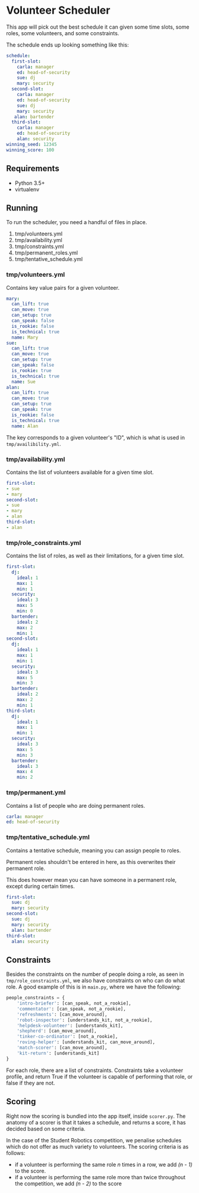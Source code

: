# Volunteer Scheduler

This app will pick out the best schedule it can given some time slots, 
some roles, some volunteers, and some constraints.

The schedule ends up looking something like this:

```yml
schedule:
  first-slot:
    carla: manager
    ed: head-of-security
    sue: dj
    mary: security
  second-slot:
    carla: manager
    ed: head-of-security
    sue: dj
    mary: security
   alan: bartender
  third-slot:
    carla: manager
    ed: head-of-security
    alan: security
winning_seed: 12345
winning_score: 100
```

## Requirements

* Python 3.5+
* virtualenv

## Running

To run the scheduler, you need a handful of files in place.

1. tmp/volunteers.yml
2. tmp/availability.yml
3. tmp/constraints.yml
4. tmp/permanent_roles.yml
5. tmp/tentative_schedule.yml

### tmp/volunteers.yml

Contains key value pairs for a given volunteer.

```yml
mary:
  can_lift: true
  can_move: true
  can_setup: true
  can_speak: false
  is_rookie: false
  is_technical: true
  name: Mary
sue:
  can_lift: true
  can_move: true
  can_setup: true
  can_speak: false
  is_rookie: true
  is_technical: true
  name: Sue
alan:
  can_lift: true
  can_move: true
  can_setup: true
  can_speak: true
  is_rookie: false
  is_technical: true
  name: Alan
```

The key corresponds to a given volunteer's "ID", which is what is used in `tmp/availibility.yml`.

### tmp/availability.yml

Contains the list of volunteers available for a given time slot.

```yml
first-slot:
- sue
- mary
second-slot:
- sue
- mary
- alan
third-slot:
- alan
```

### tmp/role_constraints.yml

Contains the list of roles, as well as their limitations, for a given time slot.

```yml
first-slot:
  dj:
    ideal: 1
    max: 1
    min: 1
  security:
    ideal: 3
    max: 5
    min: 0
  bartender:
    ideal: 2
    max: 2
    min: 1
second-slot:
  dj:
    ideal: 1
    max: 1
    min: 1
  security:
    ideal: 3
    max: 5
    min: 3
  bartender:
    ideal: 2
    max: 2
    min: 1
third-slot:
  dj:
    ideal: 1
    max: 1
    min: 1
  security:
    ideal: 3
    max: 5
    min: 3
  bartender:
    ideal: 3
    max: 4
    min: 2
```

### tmp/permanent.yml

Contains a list of people who are doing permanent roles.

```yml
carla: manager
ed: head-of-security
```

### tmp/tentative_schedule.yml

Contains a tentative schedule, meaning you can assign people to roles.

Permanent roles shouldn't be entered in here, as this overwrites their permanent role.

This does however mean you can have someone in a permanent role, except during certain times.

```yml
first-slot:
  sue: dj
  mary: security
second-slot:
  sue: dj
  mary: security
  alan: bartender
third-slot:
  alan: security
```

## Constraints

Besides the constraints on the number of people doing a role, as seen in `tmp/role_constraints.yml`, we also
have constraints on who can do what role. A good example of this is in `main.py`, where we have the following:

```python
people_constraints = {
    'intro-briefer': [can_speak, not_a_rookie],
    'commentator': [can_speak, not_a_rookie],
    'refreshments': [can_move_around],
    'robot-inspector': [understands_kit, not_a_rookie],
    'helpdesk-volunteer': [understands_kit],
    'shepherd': [can_move_around],
    'tinker-co-ordinator': [not_a_rookie],
    'roving-helper': [understands_kit, can_move_around],
    'match-scorer': [can_move_around],
    'kit-return': [understands_kit]
}
```

For each role, there are a list of constraints. Constraints take a volunteer profile, and return True
if the volunteer is capable of performing that role, or false if they are not.

## Scoring

Right now the scoring is bundled into the app itself, inside `scorer.py`. The anatomy of a scorer is that it
takes a schedule, and returns a score, it has decided based on some criteria.

In the case of the Student Robotics competition, we penalise schedules which do not offer as much variety to
volunteers. The scoring criteria is as follows:

* if a volunteer is performing the same role _n_ times in a row, 
  we add _(n - 1)_ to the score.
* if a volunteer is performing the same role more than twice 
  throughout the competition, we add _(n - 2)_ to the score